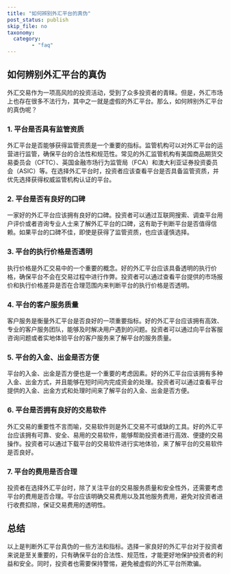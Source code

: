 ```yaml
---
title: "如何辨别外汇平台的真伪"
post_status: publish
skip_file: no
taxonomy:
  category:
        - "faq"
---
```


## 如何辨别外汇平台的真伪

外汇交易作为一项高风险的投资活动，受到了众多投资者的青睐。但是，外汇市场上也存在很多不法行为，其中之一就是虚假的外汇平台。那么，如何辨别外汇平台的真伪呢？

### 1\. 平台是否具有监管资质

外汇平台是否能够获得监管资质是一个重要的指标。监管机构可以对外汇平台的运营进行监管，确保平台的合法性和规范性。常见的外汇监管机构有美国商品期货交易委员会（CFTC）、英国金融市场行为监管局（FCA）和澳大利亚证券投资委员会（ASIC）等。在选择外汇平台时，投资者应该查看平台是否具备监管资质，并优先选择获得权威监管机构认证的平台。

### 2\. 平台是否有良好的口碑

一家好的外汇平台应该拥有良好的口碑。投资者可以通过互联网搜索、调查平台用户评价或者咨询专业人士来了解外汇平台的口碑，这有助于判断平台是否值得信赖。如果平台的口碑不佳，即使是获得了监管资质，也应该谨慎选择。

### 3\. 平台的执行价格是否透明

执行价格是外汇交易中的一个重要的概念。好的外汇平台应该具备透明的执行价格，确保平台不会在交易过程中进行作弊。投资者可以通过查看平台提供的市场报价和执行价格差异是否在合理范围内来判断平台的执行价格是否透明。

### 4\. 平台的客户服务质量

客户服务是衡量外汇平台是否良好的一项重要指标。好的外汇平台应该拥有高效、专业的客户服务团队，能够及时解决用户遇到的问题。投资者可以通过向平台客服咨询问题或者实地体验平台的客户服务来了解平台的服务质量。

### 5\. 平台的入金、出金是否方便

平台的入金、出金是否方便也是一个重要的考虑因素。好的外汇平台应该拥有多种入金、出金方式，并且能够在短时间内完成资金的处理。投资者可以通过查看平台提供的入金、出金方式和处理时间来了解平台的入金、出金是否方便。

### 6\. 平台是否拥有良好的交易软件

外汇交易的重要性不言而喻，交易软件则是外汇交易不可或缺的工具。好的外汇平台应该拥有可靠、安全、易用的交易软件，能够帮助投资者进行高效、便捷的交易操作。投资者可以通过下载平台的交易软件进行实地体验，来了解平台的交易软件是否良好。

### 7\. 平台的费用是否合理

投资者在选择外汇平台时，除了关注平台的交易服务质量和安全性外，还需要考虑平台的费用是否合理。平台应该明确交易费用以及其他服务费用，避免对投资者进行收费扣除，保证交易费用的透明性。

## 总结

以上是判断外汇平台真伪的一些方法和指标。选择一家良好的外汇平台对于投资者来说是至关重要的，只有确保平台的合法性、规范性，才能更好地保护投资者的利益和安全。同时，投资者也需要保持警惕，避免被虚假的外汇平台所欺骗。
